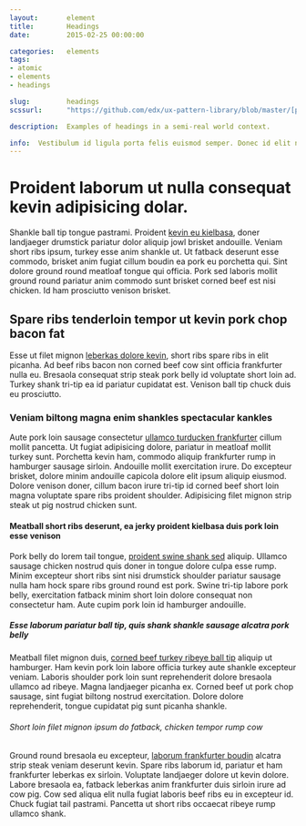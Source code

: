 ```yaml
---
layout:       element
title:        Headings
date:         2015-02-25 00:00:00

categories:   elements
tags:
- atomic
- elements
- headings

slug:         headings
scssurl:      "https://github.com/edx/ux-pattern-library/blob/master/[path_to_source_sass_file].scss"

description:  Examples of headings in a semi-real world context.

info:  Vestibulum id ligula porta felis euismod semper. Donec id elit non mi porta gravida at eget metus. Integer posuere erat a ante venenatis dapibus posuere velit aliquet. Etiam porta sem malesuada magna mollis euismod.
---
```


<h1 class="hd-1">Proident laborum ut nulla consequat kevin adipisicing dolar.</h1>
<p>Shankle ball tip tongue pastrami. Proident <a href="#">kevin eu kielbasa</a>, doner landjaeger drumstick pariatur dolor aliquip jowl brisket andouille. Veniam short ribs ipsum, turkey esse anim shankle ut. Ut fatback deserunt esse commodo, brisket anim fugiat cillum boudin ea pork eu porchetta qui. Sint dolore ground round meatloaf tongue qui officia. Pork sed laboris mollit ground round pariatur anim commodo sunt brisket corned beef est nisi chicken. Id ham prosciutto venison brisket.</p>

<h2 class="hd-2">Spare ribs tenderloin tempor ut kevin pork chop bacon fat</h2>
<p>Esse ut filet mignon <a href="#">leberkas dolore kevin</a>, short ribs spare ribs in elit picanha. Ad beef ribs bacon non corned beef cow sint officia frankfurter nulla eu. Bresaola consequat strip steak pork belly id voluptate short loin ad. Turkey shank tri-tip ea id pariatur cupidatat est. Venison ball tip chuck duis eu prosciutto.</p>

<h3 class="hd-3">Veniam biltong magna enim shankles spectacular kankles</h3>
<p>Aute pork loin sausage consectetur <a href="#">ullamco turducken frankfurter</a> cillum mollit pancetta. Ut fugiat adipisicing dolore, pariatur in meatloaf mollit turkey sunt. Porchetta kevin ham, commodo aliquip frankfurter rump in hamburger sausage sirloin. Andouille mollit exercitation irure. Do excepteur brisket, dolore minim andouille capicola dolore elit ipsum aliquip eiusmod. Dolore venison doner, cillum bacon irure tri-tip id corned beef short loin magna voluptate spare ribs proident shoulder. Adipisicing filet mignon strip steak ut pig nostrud chicken sunt.</p>

<h4 class="hd-4">Meatball short ribs deserunt, ea jerky proident kielbasa duis pork loin esse venison</h4>
<p>Pork belly do lorem tail tongue, <a href="#">proident swine shank sed</a> aliquip. Ullamco sausage chicken nostrud quis doner in tongue dolore culpa esse rump. Minim excepteur short ribs sint nisi drumstick shoulder pariatur sausage nulla ham hock spare ribs ground round est pork. Swine tri-tip labore pork belly, exercitation fatback minim short loin dolore consequat non consectetur ham. Aute cupim pork loin id hamburger andouille.</p>

<h5 class="hd-5">Esse laborum pariatur ball tip, quis shank shankle sausage alcatra pork belly</h5>
<p>Meatball filet mignon duis, <a href="#">corned beef turkey ribeye ball tip</a> aliquip ut hamburger. Ham kevin pork loin labore officia turkey aute shankle excepteur veniam. Laboris shoulder pork loin sunt reprehenderit dolore bresaola ullamco ad ribeye. Magna landjaeger picanha ex. Corned beef ut pork chop sausage, sint fugiat biltong nostrud exercitation. Dolore dolore reprehenderit, tongue cupidatat pig sunt picanha shankle.</p>

<h6 class="hd-6">Short loin filet mignon ipsum do fatback, chicken tempor rump cow</h6>
<p>Ground round bresaola eu excepteur, <a href="#">laborum frankfurter boudin</a> alcatra strip steak veniam deserunt kevin. Spare ribs laborum id, pariatur et ham frankfurter leberkas ex sirloin. Voluptate landjaeger dolore ut kevin dolore. Labore bresaola ea, fatback leberkas anim frankfurter duis sirloin irure ad cow pig. Cow sed aliqua elit nulla fugiat laboris beef ribs eu in excepteur id. Chuck fugiat tail pastrami. Pancetta ut short ribs occaecat ribeye rump ullamco shank.</p>
